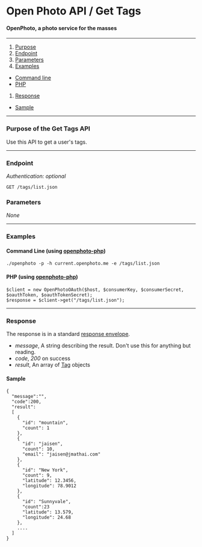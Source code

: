 Open Photo API / Get Tags
=======================
#### OpenPhoto, a photo service for the masses

----------------------------------------

1. [Purpose][purpose]
1. [Endpoint][endpoint]
1. [Parameters][parameters]
1. [Examples][examples]
  * [Command line][example-cli]
  * [PHP][example-php]
1. [Response][response]
  * [Sample][sample]

----------------------------------------

<a name="purpose"></a>
### Purpose of the Get Tags API

Use this API to get a user's tags.

----------------------------------------

<a name="endpoint"></a>
### Endpoint

_Authentication: optional_

    GET /tags/list.json

<a name="parameters"></a>
### Parameters

_None_

----------------------------------------

<a name="examples"></a>
### Examples

<a name="example-cli"></a>
#### Command Line (using [openphoto-php][openphoto-php])

    ./openphoto -p -h current.openphoto.me -e /tags/list.json

<a name="example-php"></a>
#### PHP (using [openphoto-php][openphoto-php])

    $client = new OpenPhotoOAuth($host, $consumerKey, $consumerSecret, $oauthToken, $oauthTokenSecret);
    $response = $client->get("/tags/list.json");

----------------------------------------

<a name="response"></a>
### Response

The response is in a standard [response envelope][Envelope].

* _message_, A string describing the result. Don't use this for anything but reading.
* _code_, _200_ on success
* _result_, An array of [Tag][Tag] objects

<a name="sample"></a>
#### Sample

    {
      "message":"",
      "code":200,
      "result":
      [
        {
          "id": "mountain",
          "count": 1
        },
        {
          "id": "jaisen",
          "count": 10,
          "email": "jaisen@jmathai.com"
        },
        {
          "id": "New York",
          "count": 9,
          "latitude": 12.3456,
          "longitude": 78.9012
        },
        {
          "id": "Sunnyvale",
          "count":23
          "latitude": 13.579,
          "longitude": 24.68
        },
        ....
      ]
    }

[Envelope]: Envelope.markdown
[Tag]: ../schemas/Tag.markdown
[purpose]: #purpose
[endpoint]: #endpoint
[parameters]: #parameters
[examples]: #examples
[example-cli]: #example-cli
[example-php]: #example-php
[response]: #response
[sample]: #sample
[openphoto-php]: https://github.com/openphoto/openphoto-php
